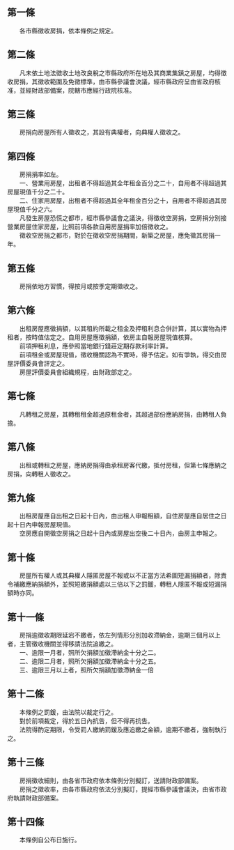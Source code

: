第一條 
-------
　　各市縣徵收房捐，依本條例之規定。  


第二條 
-------
　　凡未依土地法徵收土地改良稅之市縣政府所在地及其商業集鎮之房屋，均得徵收房捐，其徵收範圍及免徵標準，由市縣參議會決議，經市縣政府呈由省政府核准，並經財政部備案，院轄市應經行政院核准。  


第三條 
-------
　　房捐向房屋所有人徵收之，其設有典權者，向典權人徵收之。  


第四條 
-------
　　房捐捐率如左。  
　　一、營業用房屋，出租者不得超過其全年租金百分之二十，自用者不得超過其房屋現值千分之二十。  
　　二、住家用房屋，出租者不得超過其全年租金百分之十，自用者不得超過其房屋現值千分之六。  
　　凡發生房屋恐慌之都市，經市縣參議會之議決，得徵收空房捐，空房捐分別接營業房屋住家房屋，比照前項各款自用房屋捐率加倍徵收之。  
　　徵收空房捐之都市，對於在徵收空房捐期間，新築之房屋，應免徵其房捐一年。  


第五條 
-------
　　房捐依地方習慣，得按月或按季定期徵收之。  


第六條 
-------
　　出租房屋應徵捐額，以其租約所載之租金及押租利息合併計算，其以實物為押租者，按時值估定之。自用房屋應徵捐額，依房主自報房屋現值核算。  
　　前項押租利息，應參照當地銀行錢莊定期存款利率計算。  
　　前項租金或房屋現值，徵收機關認為不實時，得予估定。如有爭執，得交由房屋評價委員會評定之。  
　　房屋評價委員會組織規程，由財政部定之。  


第七條 
-------
　　凡轉租之房屋，其轉租租金超過原租金者，其超過部份應納房捐，由轉租人負擔。  


第八條 
-------
　　出租或轉租之房屋，應納房捐得由承租房客代繳，抵付房租，但第七條應納之房捐，向轉租人徵收之。  


第九條 
-------
　　出租房屋應自出租之日起十日內，由出租人申報租額，自住房屋應自居住之日起十日內申報房屋現值。  
　　空房應自開徵空房捐之日起十日內或房屋出空後二十日內，由房主申報之。  


第十條 
-------
　　房屋所有權人或其典權人隱匿房屋不報或以不正當方法希圖短漏捐額者，除責令補繳應納捐額外，並照短繳捐額處以三倍以下之罰鍰，轉租人隱匿不報或短漏捐額時亦同。  


第十一條 
---------
　　房捐逾徵收期限延宕不繳者，依左列情形分別加收滯納金，逾期三個月以上者，主管徵收機關並得移請法院追繳之。  
　　一、逾限一月者，照所欠捐額加徵滯納金十分之二。  
　　二、逾限二月者，照所欠捐額加徵滯納金十分之五。  
　　三、逾限三月以上者，照所欠捐額加徵滯納金一倍  


第十二條 
---------
　　本條例之罰鍰，由法院以裁定行之。  
　　對於前項裁定，得於五日內抗告，但不得再抗告。  
　　法院得酌定期限，令受罰人繳納罰鍰及應追繳之金額，逾期不繳者，強制執行之。  


第十三條 
---------
　　房捐徵收細則，由各省市政府依本條例分別擬訂，送請財政部備案。  
　　房捐之徵收率，由各市縣政府依法分別擬訂，提經市縣參議會議決，由省市政府執請財政部備案。  


第十四條 
---------
　　本條例自公布日施行。
